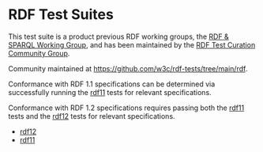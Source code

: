 # RDF Test Suites

This test suite is a product previous RDF working groups, the [RDF & SPARQL Working Group](https://www.w3.org/groups/wg/rdf-star/), and has been maintained by the [RDF Test Curation Community Group](https://www.w3.org/community/rdf-tests/).

Community maintained at https://github.com/w3c/rdf-tests/tree/main/rdf.

Conformance with RDF 1.1 specifications can be determined via successfully running the [rdf11](rdf11/) tests for relevant specifications.

Conformance with RDF 1.2 specifications requires passing both the  [rdf11](rdf11/) tests and the  [rdf12](rdf12/) tests for relevant specifications.

* [rdf12](rdf12/)
* [rdf11](rdf11/)
